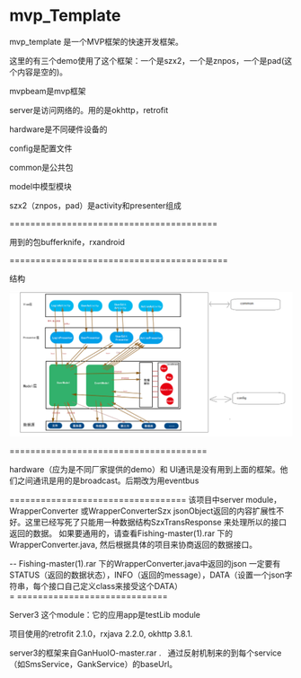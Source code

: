 # mvp_Template

mvp_template 是一个MVP框架的快速开发框架。

这里的有三个demo使用了这个框架：一个是szx2，一个是znpos，一个是pad(这个内容是空的)。

mvpbeam是mvp框架

server是访问网络的。用的是okhttp，retrofit

hardware是不同硬件设备的

config是配置文件

common是公共包

model中模型模块

szx2（znpos，pad）是activity和presenter组成

========================================

用到的包bufferknife，rxandroid

==========================================

结构

<img src="https://raw.githubusercontent.com/whtchl/mvp_Template/master/art/1.png"/>

======================================

hardware（应为是不同厂家提供的demo）和 UI通讯是没有用到上面的框架。他们之间通讯是用的是broadcast。后期改为用eventbus
 
 
 ==================================
该项目中server module，WrapperConverter 或WrapperConverterSzx jsonObject返回的内容扩展性不好。这里已经写死了只能用一种数据结构SzxTransResponse 来处理所以的接口返回的数据。 如果要通用的，请查看Fishing-master(1).rar 下的WrapperConverter.java, 然后根据具体的项目来协商返回的数据接口。

-- Fishing-master(1).rar 下的WrapperConverter.java中返回的json 一定要有STATUS（返回的数据状态），INFO（返回的message），DATA（设置一个json字符串，每个接口自己定义class来接受这个DATA）
 
 
= =============================

Server3 这个module：它的应用app是testLib module

项目使用的retrofit 2.1.0，rxjava 2.2.0, okhttp 3.8.1.

server3的框架来自GanHuoIO-master.rar  . 
 
通过反射机制来的到每个service （如SmsService，GankService）的baseUrl。
 
